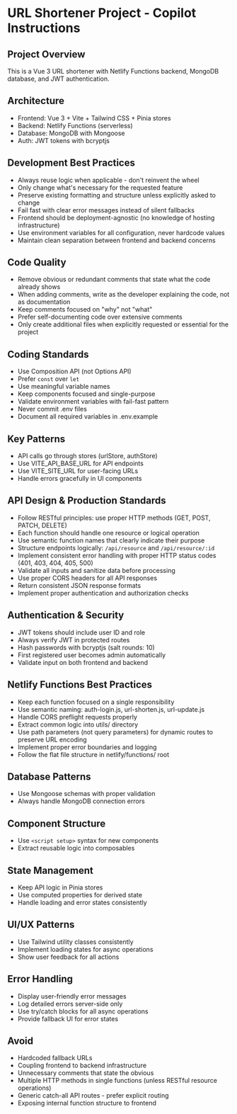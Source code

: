 # URL Shortener Project - Copilot Instructions

## Project Overview

This is a Vue 3 URL shortener with Netlify Functions backend, MongoDB database, and JWT authentication.

## Architecture

- Frontend: Vue 3 + Vite + Tailwind CSS + Pinia stores
- Backend: Netlify Functions (serverless)
- Database: MongoDB with Mongoose
- Auth: JWT tokens with bcryptjs

## Development Best Practices

- Always reuse logic when applicable - don't reinvent the wheel
- Only change what's necessary for the requested feature
- Preserve existing formatting and structure unless explicitly asked to change
- Fail fast with clear error messages instead of silent fallbacks
- Frontend should be deployment-agnostic (no knowledge of hosting infrastructure)
- Use environment variables for all configuration, never hardcode values
- Maintain clean separation between frontend and backend concerns

## Code Quality

- Remove obvious or redundant comments that state what the code already shows
- When adding comments, write as the developer explaining the code, not as documentation
- Keep comments focused on "why" not "what"
- Prefer self-documenting code over extensive comments
- Only create additional files when explicitly requested or essential for the project

## Coding Standards

- Use Composition API (not Options API)
- Prefer `const` over `let`
- Use meaningful variable names
- Keep components focused and single-purpose
- Validate environment variables with fail-fast pattern
- Never commit .env files
- Document all required variables in .env.example

## Key Patterns

- API calls go through stores (urlStore, authStore)
- Use VITE_API_BASE_URL for API endpoints
- Use VITE_SITE_URL for user-facing URLs
- Handle errors gracefully in UI components

## API Design & Production Standards

- Follow RESTful principles: use proper HTTP methods (GET, POST, PATCH, DELETE)
- Each function should handle one resource or logical operation
- Use semantic function names that clearly indicate their purpose
- Structure endpoints logically: `/api/resource` and `/api/resource/:id`
- Implement consistent error handling with proper HTTP status codes (401, 403, 404, 405, 500)
- Validate all inputs and sanitize data before processing
- Use proper CORS headers for all API responses
- Return consistent JSON response formats
- Implement proper authentication and authorization checks

## Authentication & Security

- JWT tokens should include user ID and role
- Always verify JWT in protected routes
- Hash passwords with bcryptjs (salt rounds: 10)
- First registered user becomes admin automatically
- Validate input on both frontend and backend

## Netlify Functions Best Practices

- Keep each function focused on a single responsibility
- Use semantic naming: auth-login.js, url-shorten.js, url-update.js
- Handle CORS preflight requests properly
- Extract common logic into utils/ directory
- Use path parameters (not query parameters) for dynamic routes to preserve URL encoding
- Implement proper error boundaries and logging
- Follow the flat file structure in netlify/functions/ root

## Database Patterns

- Use Mongoose schemas with proper validation
- Always handle MongoDB connection errors

## Component Structure

- Use `<script setup>` syntax for new components
- Extract reusable logic into composables

## State Management

- Keep API logic in Pinia stores
- Use computed properties for derived state
- Handle loading and error states consistently

## UI/UX Patterns

- Use Tailwind utility classes consistently
- Implement loading states for async operations
- Show user feedback for all actions

## Error Handling

- Display user-friendly error messages
- Log detailed errors server-side only
- Use try/catch blocks for all async operations
- Provide fallback UI for error states

## Avoid

- Hardcoded fallback URLs
- Coupling frontend to backend infrastructure
- Unnecessary comments that state the obvious
- Multiple HTTP methods in single functions (unless RESTful resource operations)
- Generic catch-all API routes - prefer explicit routing
- Exposing internal function structure to frontend
